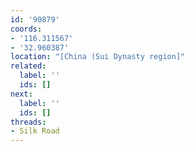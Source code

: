 ```yaml
---
id: '90879'
coords:
- '116.311567'
- '32.960387'
location: "[China (Sui Dynasty region]"
related:
  label: ''
  ids: []
next:
  label: ''
  ids: []
threads:
- Silk Road
---
```


